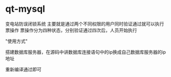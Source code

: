 # qt-mysql
变电站防误闭锁系统
主要就是通过两个不同权限的用户同时验证通过就可以执行票操作
票操作分为四种状态，分别验证通过四次后，人员开始执行


"使用方式"

搭建数据库服务器，在源码中讲数据库连接语句中的ip换成自己数据库服务器的ip地址

重新编译通过即可
